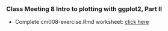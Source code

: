 ### Class Meeting 8 Intro to plotting with ggplot2, Part II
* Complete cm008-exercise.Rmd worksheet: [click here](https://sallyinnis.github.io/STAT545-participation/Class%20Meeting%208/cm008_exercise-.html)
